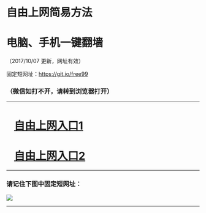 ﻿# 自由上网简易方法

# 电脑、手机一键翻墙

（2017/10/07 更新，网址有效）

固定短网址：https://git.io/free99

### （微信如打不开，请转到浏览器打开）


***





# &nbsp;&nbsp; <a href="http://ft2101814327.fwq-tz-1001.info/fwqtz01.html?t=100700128951 " target="_blank">自由上网入口1</a>
# &nbsp;&nbsp; <a href="http://ft189298199.fwq-tz-1002.info/fwqtz02.html?t=100700124615 " target="_blank">自由上网入口2</a>
***

### 请记住下图中固定短网址：

<img src="https://s3-us-west-2.amazonaws.com/fwq-1001/yjfq-20170905okok.png" /> 


***

